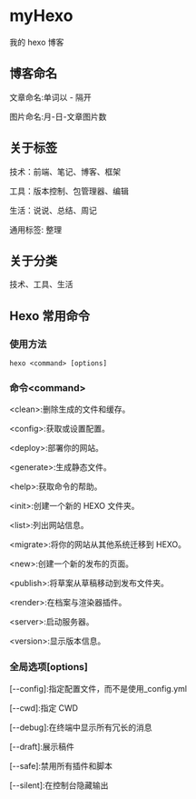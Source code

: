 # myHexo

我的 hexo 博客

## 博客命名

文章命名:单词以 - 隔开

图片命名:月-日-文章图片数

## 关于标签

技术：前端、笔记、博客、框架

工具：版本控制、包管理器、编辑

生活：说说、总结、周记

通用标签: 整理

## 关于分类

技术、工具、生活

## Hexo 常用命令

### 使用方法

`hexo <command> [options]`

### 命令\<command\>

\<clean\>:删除生成的文件和缓存。

\<config\>:获取或设置配置。

\<deploy\>:部署你的网站。

\<generate\>:生成静态文件。

\<help\>:获取命令的帮助。

\<init\>:创建一个新的 HEXO 文件夹。

\<list\>:列出网站信息。

\<migrate\>:将你的网站从其他系统迁移到 HEXO。

\<new\>:创建一个新的发布的页面。

\<publish\>:将草案从草稿移动到发布文件夹。

\<render\>:在档案与渲染器插件。

\<server\>:启动服务器。

\<version\>:显示版本信息。

### 全局选项\[options\]

\[--config\]:指定配置文件，而不是使用\_config.yml

\[--cwd\]:指定 CWD

\[--debug\]:在终端中显示所有冗长的消息

\[--draft\]:展示稿件

\[--safe\]:禁用所有插件和脚本

\[--silent\]:在控制台隐藏输出
